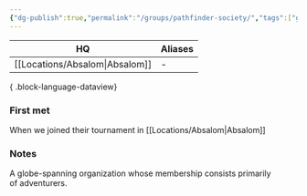 ```yaml
---
{"dg-publish":true,"permalink":"/groups/pathfinder-society/","tags":["group"],"noteIcon":"group"}
---
```


| HQ          | Aliases |
| ----------- | ------- |
| [[Locations/Absalom\|Absalom]] | \-      |

{ .block-language-dataview}
### First met
When we joined their tournament in [[Locations/Absalom\|Absalom]] 
### Notes
A globe-spanning organization whose membership consists primarily of adventurers.